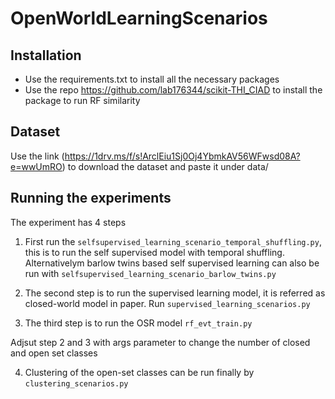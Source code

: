 # OpenWorldLearningScenarios

## Installation

* Use the requirements.txt to install all the necessary packages
* Use the repo https://github.com/lab176344/scikit-THI_CIAD to install the package to run RF similarity

## Dataset 
Use the link (https://1drv.ms/f/s!ArclEiu1Sj0Oj4YbmkAV56WFwsd08A?e=wwUmRO) to download the dataset and paste it under data/

## Running the experiments

The experiment has 4 steps
1. First run the `selfsupervised_learning_scenario_temporal_shuffling.py`, this is to run the self supervised model with temporal shuffling. Alternativelym barlow twins based self supervised learning can also be run with `selfsupervised_learning_scenario_barlow_twins.py`

2. The second step is to run the supervised learning model, it is referred as closed-world model in paper. Run `supervised_learning_scenarios.py`

3. The third step is to run the OSR model `rf_evt_train.py` 

Adjsut step 2 and 3 with args parameter to change the number of closed and open set classes

4. Clustering of the open-set classes can be run finally by `clustering_scenarios.py`

